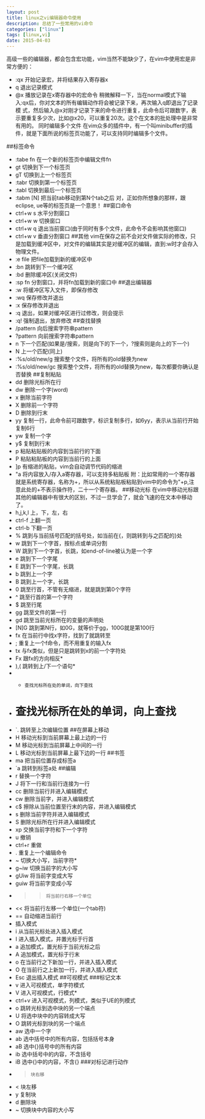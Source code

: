 ```yaml
---
layout: post
title: linux之vi编辑器命令使用
description: 总结了一些常用的vi命令
categories: ["linux"]
tags: [linux,vi]
date: 2015-04-03
---
```

高级一些的编辑器，都会包含宏功能，vim当然不能缺少了，在vim中使用宏是非常方便的：
*    :qx     开始记录宏，并将结果存入寄存器x
*    q     退出记录模式
*    @x     播放记录在x寄存器中的宏命令
稍微解释一下，当在normal模式下输入:qx后，你对文本的所有编辑动作将会被记录下来，再次输入q即退出了记录模
式，然后输入@x对刚才记录下来的命令进行重复，此命令后可跟数字，表示要重复多少次，比如@x20，可以重复20次。这个在文本的批处理中是非常有用的。
同时编辑多个文件
在vim众多的插件中，有一个叫minibuffer的插件，就是下面所说的标签页功能了，可以支持同时编辑多个文件。
<!-- more -->
##标签命令
*   :tabe fn     在一个新的标签页中编辑文件fn
*   gt     切换到下一个标签页
*   gT     切换到上一个标签页
*   :tabr     切换到第一个标签页
*   :tabl     切换到最后一个标签页
*   :tabm [N]     把当前tab移动到第N个tab之后
对，正如你所想象的那样，跟eclipse, ue等的标签页是一个意思！
##窗口命令
*   ctrl+w s     水平分割窗口
*   ctrl+w w     切换窗口
*   ctrl+w q     退出当前窗口(由于同时有多个文件，此命令不会影响其他窗口)
*   ctrl+w v     垂直分割窗口
##其他
vim在保存之前不会对文件做实际的修改，只是加载到缓冲区中，对文件的编辑其实是对缓冲区的编辑，直到:w时才会存入物理文件。
*   :e file     把file加载到新的缓冲区中
*   :bn     跳转到下一个缓冲区
*   :bd     删除缓冲区(关闭文件)
*   :sp fn     分割窗口，并将fn加载到新的窗口中
##退出编辑器
*   :w     将缓冲区写入文件，即保存修改
*   :wq     保存修改并退出
*   :x     保存修改并退出
*   :q     退出，如果对缓冲区进行过修改，则会提示
*   :q!     强制退出，放弃修改
##查找替换
*   /pattern     向后搜索字符串pattern
*   ?pattern     向前搜索字符串pattern
*   n     下一个匹配(如果是/搜索，则是向下的下一个，?搜索则是向上的下一个)
*   N     上一个匹配(同上)
*   :%s/old/new/g     搜索整个文件，将所有的old替换为new
*   :%s/old/new/gc     搜索整个文件，将所有的old替换为new，每次都要你确认是否替换
##复制粘贴
*   dd     删除光标所在行
*   dw     删除一个字(word)
*   x     删除当前字符
*   X     删除前一个字符
*   D     删除到行末
*   yy     复制一行，此命令前可跟数字，标识复制多行，如6yy，表示从当前行开始复制6行
*   yw     复制一个字
*   y$     复制到行末
*   p     粘贴粘贴板的内容到当前行的下面
*   P     粘贴粘贴板的内容到当前行的上面
*   ]p     有缩进的粘贴，vim会自动调节代码的缩进
*   "a     将内容放入/存入a寄存器，可以支持多粘贴板
附：比如常用的一个寄存器就是系统寄存器，名称为+，所以从系统粘贴板粘贴到vim中的命令为"+p,注意此处的+不表示操作符，二十一个寄存器。
##移动光标
在vim中移动光标跟其他的编辑器中有很大的区别，不过一旦学会了，就会飞速的在文本中移动了。
*   h,j,k,l     上，下，左，右
*   ctrl-f     上翻一页
*   ctrl-b     下翻一页
*   %     跳到与当前括号匹配的括号处，如当前在{，则跳转到与之匹配的}处
*   w     跳到下一个字首，按标点或单词分割
*   W     跳到下一个字首，长跳，如end-of-line被认为是一个字
*   e     跳到下一个字尾
*   E     跳到下一个字尾，长跳
*   b     跳到上一个字
*   B     跳到上一个字，长跳
*   0     跳至行首，不管有无缩进，就是跳到第0个字符
*   ^     跳至行首的第一个字符
*   $     跳至行尾
*   gg     跳至文件的第一行
*   gd     跳至当前光标所在的变量的声明处
*   [N]G     跳到第N行，如0G，就等价于gg，100G就是第100行
*   fx     在当前行中找x字符，找到了就跳转至
*   ;     重复上一个f命令，而不用重复的输入fx
*   tx     与fx类似，但是只是跳转到x的前一个字符处
*   Fx     跟fx的方向相反*   
*   ),(     跳转到上/下一个语句*   
*   *     查找光标所在处的单词，向下查找
*   #     查找光标所在处的单词，向上查找
*   `.     跳转至上次编辑位置
##在屏幕上移动
*   H     移动光标到当前屏幕上最上边的一行
*   M     移动光标到当前屏幕上中间的一行
*   L     移动光标到当前屏幕上最下边的一行
##书签
*   ma     把当前位置存成标签a
*   `a     跳转到标签a处
##编辑
*   r     替换一个字符
*   J     将下一行和当前行连接为一行
*   cc     删除当前行并进入编辑模式
*   cw     删除当前字，并进入编辑模式
*   c$     擦除从当前位置至行末的内容，并进入编辑模式
*   s     删除当前字符并进入编辑模式
*   S     删除光标所在行并进入编辑模式
*   xp     交换当前字符和下一个字符
*   u     撤销
*   ctrl+r     重做
*   .     重复上一个编辑命令
*   ~     切换大小写，当前字符*   
*   g~iw     切换当前字的大小写
*   gUiw     将当前字变成大写
*   guiw     将当前字变成小写
*   >>     将当前行右移一个单位
*   <<     将当前行左移一个单位(一个tab符)
*   ==     自动缩进当前行
*   插入模式
*   i     从当前光标处进入插入模式
*   I     进入插入模式，并置光标于行首
*   a     追加模式，置光标于当前光标之后
*   A     追加模式，置光标于行末
*   o     在当前行之下新加一行，并进入插入模式
*   O     在当前行之上新加一行，并进入插入模式
*   Esc     退出插入模式
##可视模式
###标记文本
*   v     进入可视模式，单字符模式
*   V     进入可视模式，行模式*   
*   ctrl+v     进入可视模式，列模式，类似于UE的列模式
*   o     跳转光标到选中块的另一个端点
*   U     将选中块中的内容转成大写
*   O     跳转光标到块的另一个端点
*   aw     选中一个字
*   ab     选中括号中的所有内容，包括括号本身
*   aB     选中{}括号中的所有内容
*   ib     选中括号中的内容，不含括号
*   iB     选中{}中的内容，不含{}
###对标记进行动作
*   >     块右移
*   <     块左移
*   y     复制块
*   d     删除块
*   ~     切换块中内容的大小写

